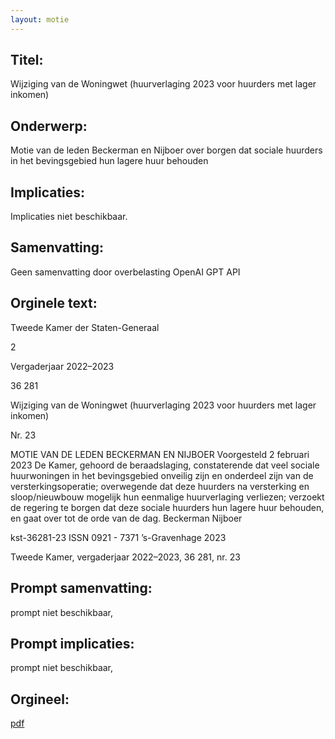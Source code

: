 ```yaml
---
layout: motie
---
```

## Titel:
Wijziging van de Woningwet (huurverlaging 2023 voor huurders met lager inkomen)
## Onderwerp:
Motie van de leden Beckerman en Nijboer over borgen dat sociale huurders in het bevingsgebied hun lagere huur behouden
## Implicaties:
Implicaties niet beschikbaar.
## Samenvatting:
Geen samenvatting door overbelasting OpenAI GPT API
## Orginele text:


Tweede Kamer der Staten-Generaal

2

Vergaderjaar 2022–2023

36 281

Wijziging van de Woningwet (huurverlaging
2023 voor huurders met lager inkomen)

Nr. 23

MOTIE VAN DE LEDEN BECKERMAN EN NIJBOER
Voorgesteld 2 februari 2023
De Kamer,
gehoord de beraadslaging,
constaterende dat veel sociale huurwoningen in het bevingsgebied
onveilig zijn en onderdeel zijn van de versterkingsoperatie;
overwegende dat deze huurders na versterking en sloop/nieuwbouw
mogelijk hun eenmalige huurverlaging verliezen;
verzoekt de regering te borgen dat deze sociale huurders hun lagere huur
behouden,
en gaat over tot de orde van de dag.
Beckerman
Nijboer

kst-36281-23
ISSN 0921 - 7371
’s-Gravenhage 2023

Tweede Kamer, vergaderjaar 2022–2023, 36 281, nr. 23


## Prompt samenvatting:
prompt niet beschikbaar,

## Prompt implicaties:
prompt niet beschikbaar,
## Orgineel:
[pdf](https://gegevensmagazijn.tweedekamer.nl/OData/v4/2.0/Document(6ff03d09-c312-4bf6-b7c2-224895393dec)/resource)
